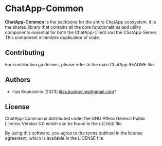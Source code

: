 # ChatApp-Common

[ilias.koukovinis@gmail.com]: https://mail.google.com/mail/u/0/?tab=rm&ogbl#search/ilias.koukovinis%40gmail.com

**ChatApp-Common** is the backbone for the entire ChatApp ecosystem. It is the shared library that contains all the core functionalities and utility components essential for both the ChatApp-Client and the ChatApp-Server. This component minimizes duplication of code.

## Contributing

For contribution guidelines, please refer to the main ChatApp README file.

## Authors

* Ilias Koukovinis (2023) [ilias.koukovinis@gmail.com]*

## License

ChatApp-Common is distributed under the GNU Affero General Public License Version 3.0 which can be found in the `LICENSE` file.

By using this software, you agree to the terms outlined in the license agreement, which is available in the LICENSE file.
